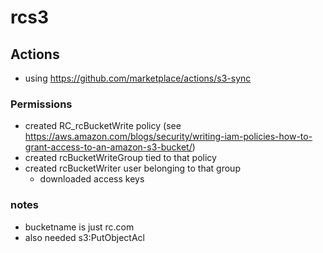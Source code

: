 # rcs3

## Actions
* using https://github.com/marketplace/actions/s3-sync

### Permissions
* created RC_rcBucketWrite policy (see https://aws.amazon.com/blogs/security/writing-iam-policies-how-to-grant-access-to-an-amazon-s3-bucket/)
* created rcBucketWriteGroup tied to that policy
* created rcBucketWriter user belonging to that group
  * downloaded access keys

### notes
* bucketname is just rc.com
* also needed s3:PutObjectAcl

